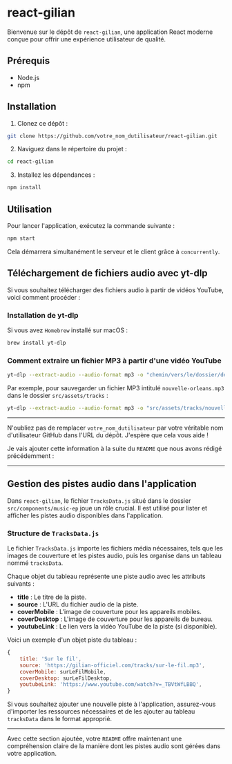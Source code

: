 # react-gilian

Bienvenue sur le dépôt de `react-gilian`, une application React moderne conçue pour offrir une expérience utilisateur de qualité.

## Prérequis

- Node.js
- npm

## Installation

1. Clonez ce dépôt :

```bash
git clone https://github.com/votre_nom_dutilisateur/react-gilian.git
```

2. Naviguez dans le répertoire du projet :

```bash
cd react-gilian
```

3. Installez les dépendances :

```bash
npm install
```

## Utilisation

Pour lancer l'application, exécutez la commande suivante :

```bash
npm start
```

Cela démarrera simultanément le serveur et le client grâce à `concurrently`.

## Téléchargement de fichiers audio avec yt-dlp

Si vous souhaitez télécharger des fichiers audio à partir de vidéos YouTube, voici comment procéder :

### Installation de yt-dlp

Si vous avez `Homebrew` installé sur macOS :

```bash
brew install yt-dlp
```

### Comment extraire un fichier MP3 à partir d'une vidéo YouTube

```bash
yt-dlp --extract-audio --audio-format mp3 -o "chemin/vers/le/dossier/destinataire/nomdufichier.%(ext)s" "URL_DE_LA_VIDEO_YOUTUBE"
```

Par exemple, pour sauvegarder un fichier MP3 intitulé `nouvelle-orleans.mp3` dans le dossier `src/assets/tracks` :

```bash
yt-dlp --extract-audio --audio-format mp3 -o "src/assets/tracks/nouvelle-orleans.%(ext)s" "https://www.youtube.com/watch?v=TH7ne94pjJQ"
```

---

N'oubliez pas de remplacer `votre_nom_dutilisateur` par votre véritable nom d'utilisateur GitHub dans l'URL du dépôt. J'espère que cela vous aide !

Je vais ajouter cette information à la suite du `README` que nous avons rédigé précédemment :

---

## Gestion des pistes audio dans l'application

Dans `react-gilian`, le fichier `TracksData.js` situé dans le dossier `src/components/music-ep` joue un rôle crucial. Il est utilisé pour lister et afficher les pistes audio disponibles dans l'application.

### Structure de `TracksData.js`

Le fichier `TracksData.js` importe les fichiers média nécessaires, tels que les images de couverture et les pistes audio, puis les organise dans un tableau nommé `tracksData`.

Chaque objet du tableau représente une piste audio avec les attributs suivants :

- **title** : Le titre de la piste.
- **source** : L'URL du fichier audio de la piste.
- **coverMobile** : L'image de couverture pour les appareils mobiles.
- **coverDesktop** : L'image de couverture pour les appareils de bureau.
- **youtubeLink** : Le lien vers la vidéo YouTube de la piste (si disponible).

Voici un exemple d'un objet piste du tableau :

```javascript
{
    title: 'Sur le fil',
    source: 'https://gilian-officiel.com/tracks/sur-le-fil.mp3',
    coverMobile: surLeFilMobile,
    coverDesktop: surLeFilDesktop,
    youtubeLink: 'https://www.youtube.com/watch?v=_TBVtWfLBBQ',
}
```

Si vous souhaitez ajouter une nouvelle piste à l'application, assurez-vous d'importer les ressources nécessaires et de les ajouter au tableau `tracksData` dans le format approprié.

---

Avec cette section ajoutée, votre `README` offre maintenant une compréhension claire de la manière dont les pistes audio sont gérées dans votre application.
